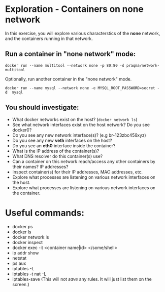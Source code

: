 # Exploration - Containers on none network
In this exercise, you will explore various characterstics of the **none** network, and the containers running in that network. 

## Run a container in "none network" mode:
```
docker run --name multitool --network none -p 80:80 -d praqma/network-multitool
```

Optionally, run another container in the  "none network" mode.
```
docker run --name mysql --network none -e MYSQL_ROOT_PASSWORD=secret -d  mysql
```

 

## You should investigate:
* What docker networks exist on the host? (`docker network ls`)
* See what network interfaces exist on the host network? Do you see docker0?
* Do you see any new network interface(s)? (e.g br-123zbc456xyz)
* Do you see any new **veth** interfaces on the host?
* Do you see an **eth0** interface inside the container?
* What is the IP address of the container(s)?
* What DNS resolver do this container(s) use? 
* Can a container on this network reach/access any other containers by their names? IP addresses?
* Inspect container(s) for their IP addresses, MAC addresses, etc.
* Explore what processes are listening on various network interfaces on the host.
* Explore what processes are listening on various network interfaces on the container.




# Useful commands:
* docker ps
* docker ls
* docker network ls
* docker inspect
* docker exec -it <container name|id> </some/shell>
* ip addr show
* netstat
* ps aux
* iptables -L 
* iptables -t nat -L
* iptables-save (This will not *save* any rules. It will just list them on the screen.)
